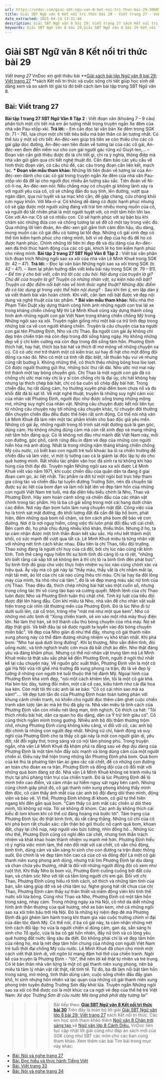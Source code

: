 ```yaml
---
url: https://vndoc.com/giai-sbt-ngu-van-8-ket-noi-tri-thuc-bai-29-308858
title: Giải SBT Ngữ văn 8 Kết nối tri thức bài 29 - Viết trang 27 - VnDoc.com
date_extracted: 2025-04-14 13:31:46
description: Giải SBT Ngữ văn 8 bài 29: Viết trang 27 sách Kết nối tri thức có đáp án chi tiết cho các bạn cùng tham khảo.
keywords: Giải SBT Ngữ văn 8 bài 29,Giải SBT Ngữ văn 8 bài 29 Kết nối tri thức,Giải sách bài tập Ngữ văn KNTT lớp 8,Ngữ văn lớp 8 Kết nối tri thức,giải bài tập ngữ văn lớp 8,bài Viết trang 27,giải SBT ngữ văn 8 KNTT trang 27
---
```


# Giải SBT Ngữ văn 8 Kết nối tri thức bài 29
 _Viết trang 27_
VnDoc xin giới thiệu bài **[Giải sách bài tập Ngữ văn 8 bài 29: Viết trang 27](<https://vndoc.com/giai-sbt-ngu-van-8-ket-noi-tri-thuc-bai-29-308858>) **sách Kết nối tri thức và cuộc sống chi tiết giúp học sinh dễ dàng xem và so sánh lời giải từ đó biết cách làm bài tập trong SBT Ngữ văn 8.
## **Bài: Viết trang 27**
**Bài tập 1 trang 27 SBT Ngữ Văn 8 Tập 2** : Viết đoạn văn \(khoảng 7 – 9 câu\) phân tích một chi tiết mà em ấn tượng nhất trong truyện ngắn Xe đêm của nhà văn Pau-xtốp-xki.
**Trả lời:**
– Em cần đọc lại văn bản Xe đêm trong SGK \(tr. 71 – 76\), lựa chọn một chi tiết tiêu biểu mà bản thân có ấn tượng nhất.
Có thể lưu ý một số chi tiết: An-đéc-xen giúp trả tiền xe còn thiếu cho các cô gái gặp dọc đường, An-đéc-xen tiên đoán về tương lai của các cô gái, An-đéc-xen đem đến niềm vui cho con gái người gác rừng xứ Giuýt-len,...
– Đoạn văn cần giới thiệu được đó là chi tiết gì, chỉ ra ý nghĩa, thông điệp mà nhà văn gửi gắm qua chi tiết nghệ thuật đó.
Cần đảm bảo các yêu cầu về hình thức đoạn văn, có câu chủ đề, các câu trong đoạn cần liên kết, mạch lạc.
**\* Đoạn văn mẫu tham khảo:**
Những lời tiên đoán về tương lai của An-đéc-xen dành cho các cô gái trong truyện ngắn Xe đêm của nhà văn Pau-xtốp-xki đã để lại cho người đọc nhiều ấn tượng sâu sắc. Tiên đoán về Ni-cô-li-na, An-đéc-xen nói: Nếu chẳng may có chuyện gì không lành xảy ra với người yêu của cô, cô sẽ chẳng đắn đo suy tính, lên đường, vượt qua ngàn dặm, qua núi tuyết và sa mạc khô cằn, để gặp chàng, cứu chàng khỏi cơn nguy khốn. Với Ma-ri-a: Cô không dễ dàng có được hạnh phúc nhưng cô sẽ gặp được một người xứng đáng với trái tim nhiều mong muốn của cô, và người đó tất nhiên phải là một người tuyệt vời, có một tâm hồn lớn lao. Còn với An-na: Cô sẽ có nhiều con. Cô sẽ hạnh phúc với sự bận bịu khi chăm sóc những đứa con và chồng tương lai sẽ đỡ cô một tay trong việc đó. Qua những lời tiên đoán, An-đéc-xen gửi gắm tình cảm đôn hậu, dịu dàng, mong muốn các cô gái đều có tương lai tốt đẹp. Những cô gái xinh đẹp có thể tìm kiếm hạnh phúc cho riêng mình, bởi vì vẻ đẹp của họ đủ để họ có được hạnh phúc. Chính những lời tiên tri đẹp đẽ và dịu dàng của An-đéc-xen đã thôi thúc hành động của các cô gái, khích lệ họ tìm kiếm hạnh phúc cho riêng mình.
**Bài tập 2 trang 27 SBT Ngữ Văn 8 Tập 2** : Viết bài văn phân tích đoạn trích Những ngôi sao xa xôi của nhà văn Lê Minh Khuê trong SGK \(tr. 42 – 47\).
**Trả lời:**
– Đọc lại văn bản Những ngôi sao xa xôi trong SGK \(tr. 42 – 47\).
– Xem lại phần hướng dẫn viết kiểu bài này trong SGK \(tr. 79 – 81\).
_– Để tìm ý cho bài viết, cần trả lời các câu hỏi: Nội dung của truyện là gì? Chủ đề của truyện là gì? Truyện có những nhân vật, sự kiện nào nổi bật? Truyện có đặc điểm nổi bật nào về hình thức nghệ thuật? Những đặc điểm đó có tác dụng gì trong việc thể hiện nội dung?_
\- Sau khi tìm ý, em lập dàn ý và viết thành bài văn hoàn chỉnh. Khi viết, cần làm nổi bật được vẻ đẹp nội dung và nghệ thuật của tác phẩm.
**\* Bài văn mẫu tham khảo:**
Nếu nhà thơ Phạm Tiến Duật xây dựng thành công hình ảnh những người con trai lái xe trong kháng chiến chống Mỹ thì Lê Minh Khuê cũng xây dựng thành công hình ảnh những người con gái Việt Nam trong kháng chiến chống Mỹ trong Những ngôi sao xa xôi. Truyện ngắn giống như một bài ca trữ tình đẹp trong những bài ca về con người kháng chiến.
Truyện là câu chuyện của ba người con gái tên Phương Định, Nho và chị Thao. Ba người con gái ấy không chỉ đẹp trên chiến trận mà còn đẹp trong đời sống hàng ngày. Họ không những đẹp về ý chí kiên cường mà còn đẹp trong đời sống tâm hồn. Phương Định thích hát, hay hát, thích bịa bài hát và thích đi mơ mộng về những chuyện xa cũ. Cô có ước mơ trở thành một cô kiến trúc sư hay đi hát cho một đồng đội đồng ca nào đó. Nho có một cá tính rất đặc biệt, rất thuần hậu vui vẻ nhưng cũng rất bướng lì. Không những thế, cô thích thêu những bông hoa lòe loẹt. Cô được người thương gửi thư, những bức thư rất dài. Nho ước mơ mai này trở thành một tay bóng chuyền giỏi. Chị Thao là một người con gái đã có chồng chị ước mai này chị là y sĩ còn chồng chị là đại úy, chị hát không hay nhưng lại thích chép bài hát, chị có ba cuốn sổ chép đầy bài hát. Trong chiến đấu, họ rất dũng cảm, họ thường xuyên phải đếm bom chưa nổ và đo khối đất đá bị sạt lở.
Về mặt nghệ thuật, truyện là những suy nghĩ cảm xúc của nhân vật Phương Định, người đọc như được sống trong những mộng mơ, những suy nghĩ của nhân vật. Những câu chuyện được kết nối liên tục từ những câu chuyện này tới những câu chuyện khác, từ chuyện đời thường đến chuyện chiến đấu đều được thể hiện rất sinh động.
Có thể nói nhà văn Lê Minh Khuê đã làm nên một tác phẩm khiến cho bao độc giả yêu mến. Những cô gái ấy, những người trong tổ trinh sát mặt đường quả là gan góc, dũng cảm. Họ không những dũng cảm mà còn rất xinh đẹp và mang những nét tâm hồn đáng quý.
Có lẽ không nơi đâu như mảnh đất Việt Nam này, mỗi con đường, góc phố, cánh rừng đều in đậm vẻ đẹp của những con người hiền hòa mà anh dũng. Nhất là trong những năm tháng kháng chiến chống Mỹ cứu nước, có biết bao con người trẻ tuổi khoác ba lô ra chiến trường để chiến đấu và làm việc, vì một lý tưởng cao cả là giành lại độc lập tự do cho quê hương mình. Rất nhiều tác phẩm văn học đã sinh ra từ không khí hào hùng của thời đại đó. Truyện ngắn Những ngôi sao xa xôi được Lê Minh Khuê viết vào năm 1971, khi cuộc chiến đấu của quân dân ta đang ở giai đoạn cam go, ác liệt nhất. Tác phẩm ra đời từ một ngòi bút trực tiếp tham gia công tác và chiến đấu tại tuyến đường Trường Sơn, nên đã chuyển tải được sự ác liệt của bom đạn và làm nổi bật lên vẻ đẹp tâm hồn của những con người Việt Nam trẻ tuổi, mà đại diện tiêu biểu chính là Nho, Thao và Phương Định.
Hãy xem hoàn cảnh sống và chiến đấu của các nhân vật chính trong tác phẩm. Họ là ba cô gái sống trong một cái hang dưới chân cao điểm. Nơi này đạn bom luôn làm rung chuyển mặt đất. Công việc của họ là trinh sát mặt đường, đo khối lượng đất đá cần để lấp hố bom, phát hiện, đếm những quả bom nổ chậm, và tìm cách phá bom để bảo vệ con đường. Nơi ở là nơi nguy hiểm, công việc thì luôn phải đối đầu với cái chết. Bên cạnh đó, họ phải chịu đựng nhiều khó khăn, thiếu thốn. Nhưng ở họ, ta lại cảm nhận được một tinh thần đoàn kết sâu sắc. Họ như kết thành một khối, có sức mạnh để vượt qua tất cả.
Lê Minh Khuê miêu tả từng nhân vật với những nét tính cách khác nhau. Đầu tiên là chị Thao, tiểu đội trưởng. Thao xứng đáng là người chỉ huy của cả đội, bởi chị lúc nào cũng rất bình tĩnh. Tình thế càng nguy hiểm thì sự bình tĩnh đó càng lộ ra rõ rệt, "những khi biết rằng cái sắp tới sẽ không êm ả thì chị tỏ ra bình tĩnh đến phát bực". Sự bình tĩnh đó giúp cho việc thực hiện nhiệm vụ lúc nào cũng chính xác và hiệu quả. Ấy vậy mà cô gái này lại "thấy máu, thấy vắt là chị nhắm mắt lại, mặt tái mét, áo lót của chị cái nào cũng thêu chỉ màu. Chị lại hay tỉa đôi lông mày của mình, tỉa nhỏ như cái tăm.", đó là vẻ đẹp mang màu sắc nữ tính của chị Thao. Thao điệu đà, thích chép những bài hát vào một cuốn sổ, nhưng trong công tác thì vô cùng táo bạo và cương quyết. Mệnh lệnh của chị Thao luôn được Nho và Phương Đinh tuân thủ chặt chẽ. Tính kỷ luật của tiểu đội được đặt lên hàng đầu.
Còn khi miêu tả Nho, nhà văn để cho nhân vật xuất hiện trong cái nhìn rất thương mến của Phương Định. Đó là lúc Nho đi từ dưới suối lên, cái cổ tròn, trông nhẹ "mát mẻ như một que kem". Nho có những mơ ước bình dị "Xong chiến tranh, sẽ xin vào một nhà máy thuỷ điện lớn. Nó làm thợ hàn, sẽ trở thành cầu thủ bóng chuyền của nhà máy. Nó sẽ đập thật giỏi. Và biết đâu lại sẽ được người ta tuyển vào đội bóng chuyền miền bắc". Vẻ đẹp của Nho giản dị như thế đấy, nhưng cô gái thanh niên xung phong này có thể đảm đương những nhiệm vụ khó khăn nhất. Khi phá bom: "Nho hai quả dưới lòng đường". Khi bị thương, Nho vẫn điềm tĩnh, đòi uống nước, và tinh nghịch trước cơn mưa đá bất chợt ào đến. Nho thật đáng yêu và đáng khâm phục.
Nhưng có thể nói nhân vật trung tâm mà Lê Minh Khuê miêu tả thật sâu sắc phải kế đến Phương Định, người ở ngôi thứ nhất kể lại câu chuyện này. Về nguồn gốc xuất thân, Phương Định vốn là một cô gái Hà Nội vừa rời ghế nhà trường đã xung phong ra trận, đó là vẻ đẹp lý tưởng ở những con người trẻ tuổi thuộc thế hệ đánh Mỹ. Ngoại hình của Phương Định khá xinh đẹp, "nói một cách khiêm tốn, tôi là một cô gái khá. Hai bím tóc dày, tương đối mềm, một cái cổ cao, kiêu hãnh như cái đài hoa loa kèn. Còn mắt tôi thì các anh lái xe bảo: "Cô có cái nhìn sao mà xa xăm\!".... Vẻ đẹp tươi tắn đó của Phương Định hoàn toàn tương phản với khung cảnh chiến tranh, nó khiến cho người đọc thêm căm ghét cuộc chiến tranh xâm lược tàn ác mà kẻ thù đã gây ra.
Nhà văn miêu tả tính cách của Phương Định vẫn còn nhiều nét lãng mạn, tinh nghịch. Cô thích ca hát: "Tôi thích nhiều bài hát, dân ca quan họ dịu dàng, dân ca Ý trữ tình giàu có". Cô cũng thích ngắm mình trong gương. Nhiều anh bộ đội thầm thương trộm nhớ, nhưng Phương Định cũng không kiêu căng, vì đối với cô, các anh bộ đội chính là những con người đẹp nhất. Những cử chỉ, hành động và suy nghĩ của Phương Định cho ta thấy cô gái này là một con người giản dị, yêu đời, rất đỗi ngây thơ, trong sáng và có nội tâm phong phú.
Trong truyện ngắn, nhà văn Lê Minh Khuê đã khám phá ra đằng sau vẻ đẹp dịu dàng của Phương Định là một tâm hồn đầy sức mạnh và lòng dũng cảm của một người chiến sĩ. Điều này thể hiện trong những lần Phương Định phá bom. Quả bom của kẻ thù là phương tiện tàn ác gieo rắc cái chết, để có những con đường an toàn cho đoàn xe ra trận, Phương Định và đồng đội của cô đối mặt với những quả bom đáng sợ đó. Nhà văn Lê Minh Khuê không né tránh miêu tả thực tại phũ phàng trần trụi của chiến tranh. Đó là lúc Phương Định để lộ mình trên cao điểm, và cảm nhận sự hiểm nguy sát ngay bên cạnh. Nhưng cũng chính giây phút đó, cô gái thanh niên xung phong không thấy mình đơn độc, cô cảm thấy ánh mắt của các anh bộ đội đang dõi theo mình, động viên và bảo vệ. Vì thế, Phương Định không đi khom, cô giữ tư thế hiên ngang khi đến gần quả bom. "Cảm thấy có ánh mắt các chiến sĩ dõi theo mình, tôi không sợ nữa. Tôi sẽ không đi khom. Các anh ấy không thích cái kiểu đi lom khom khi có thể cứ đàng hoàng mà bước tới". Tâm trạng của Phương Định lúc đó thật bình tĩnh, dù rất căng thẳng. Những cử chỉ của cô khi phá bom rất chuẩn xác: cẩn thận bỏ gói thuốc nổ cạnh quả bom, khoan đất, chạy lại chỗ núp, nép người vào bức tường, nhìn đồng hồ... Những lúc như thế, Phương Định cũng có nghĩ đến cái chết, nhưng tinh thần trách nhiệm và khát khao hoàn thành nhiệm vụ mạnh mẽ hơn. Phương Định hiểu rõ ý nghĩa việc mình làm, thế nên đối mặt với cái chết, cô vẫn chủ động, bình tĩnh, dũng cảm và sẵn sàng hi sinh cho con đường ra trận được thông suốt. Đó chính là vẻ đẹp tâm hồn cao cả của cô và đồng đội\!
Là một cô gái thanh niên xung phong anh dũng, nhưng trái tim Phương Định lại dịu dàng và chan chứa yêu thương, nhất là đối với những người đồng đội cô xem như ruột thịt. Khi thấy Nho bị bom vùi, Phương Định cuống cuồng bới đất cứu bạn, và chăm sóc Nho với tất cả tấm lòng người chị em gái. Đối với chị Thao, Phương Định cũng hiểu rõ tính cách, sở thích và những tâm tình của bạn, sẵn sàng giúp đỡ và sẻ chia tâm sự. Nghe giọng hát rất chua của chị Thao, Phương Định cảm thấy sự thân thiết và niềm động viên khi tình thế nước sôi lửa bỏng. Cũng như Thao và Nho, Phương Định có một tâm hồn trong sáng, nhạy cảm. Trong những ngày xa Hà Nội, cô nhớ da diết những hình ảnh thân thương của quê hương, nhớ xe bán kem, nhớ cả những ngôi sao xa xôi trên bầu trời Hà Nội. Đó là những kỷ niệm đẹp đẽ mà Phương Định đã gói ghém làm hành trang khi tham gia vào cuộc trường chinh vĩ đại của dân tộc đánh Mỹ.
Có thể nói, ở ba cô gái này, ta cảm nhận những nét tính cách đối lập: họ vừa là người chiến sĩ dũng cảm, gan dạ, sẵn sàng hi sinh cho Tổ quốc, vừa là ba cô gái hồn nhiên, đầy nữ tính và có lòng yêu quê hương đất nước lắng sâu da diết. Đó không phải chỉ là vẻ đẹp tâm hồn của riêng họ, mà là nét đẹp tâm hồn chung của những con người Việt Nam trẻ tuổi thời đại chống Mỹ cứu nước.
Lê Minh Khuê đã chọn cho mình một cách viết thật bình dị, với ngôn từ mang đậm hơi thở của chiến tranh. Ngôi kể của truyện là Phương Định - "tôi", thế nên lời kể thật tự nhiên và trẻ trung. Có lẽ bản thân nhà văn từng là một cô gái thanh niên xung phong, nên bà miêu tả tâm lý nhân vật rất thật, rất tinh tế. Từ đó, bà đã làm nổi bật tâm hồn trong sáng, mơ mộng, tinh thần dũng cảm, cuộc sống chiến đấu đầy gian khổ, hi sinh nhưng hồn nhiên và lạc quan của những cô gái thanh niên xung phong trên tuyến đường Trường Sơn đầy khói lửa. Truyện ngắn Những ngôi sao xa xôi có thể được coi là một khúc ca ca ngợi vẻ đẹp của thế hệ trẻ Việt Nam:
_Xẻ dọc Trường Sơn đi cứu nước_
 _Mà lòng phơi phới dậy tương lai"_
>>>> Bài tiếp theo: **[Giải SBT Ngữ văn 8 Kết nối tri thức bài 30](<https://vndoc.com/giai-sbt-ngu-van-8-ket-noi-tri-thuc-bai-30-308859>)**
Trên đây là toàn bộ lời giải [Giải SBT Ngữ văn lớp 8 bài 29: Viết trang 27](<https://vndoc.com/giai-sbt-ngu-van-8-ket-noi-tri-thuc-bai-29-308858>) sách Kết nối tri thức. Các em học sinh tham khảo thêm [Ngữ văn 8 Chân trời sáng tạo ](<https://vndoc.com/ngu-van-8-chan-troi-sang-tao>)và [Ngữ văn lớp 8 Cánh Diều.](<https://vndoc.com/ngu-van-8-canh-dieu>) VnDoc liên tục cập nhật lời giải cũng như đáp án sách mới của SGK cũng như SBT các môn cho các bạn cùng tham khảo.
Xem thêm các bài Tìm bài trong mục này khác:
  * [Bài: Nói và nghe trang 27](</giai-sbt-ngu-van-8-ket-noi-tri-thuc-bai-30-308859>)
  * [Bài: Đọc hiểu và thực hành Tiếng Việt](</giai-sbt-ngu-van-8-ket-noi-tri-thuc-bai-31-308910>)
  * [Bài: Viết trang 33](</giai-sbt-ngu-van-8-ket-noi-tri-thuc-bai-32-308911>)
  * [Bài: Nói và nghe trang 34](</giai-sbt-ngu-van-8-ket-noi-tri-thuc-bai-33-308912>)

